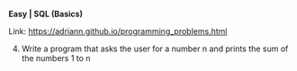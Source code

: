 **Easy | SQL (Basics)**

Link: https://adriann.github.io/programming_problems.html

4. Write a program that asks the user for a number n and prints the sum of the numbers 1 to n

